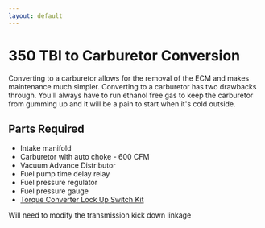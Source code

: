```yaml
---
layout: default
---
```


# 350 TBI to Carburetor Conversion

Converting to a carburetor allows for the removal of the ECM and makes maintenance much simpler. Converting to a carburetor has two drawbacks through. You'll always have to run ethanol free gas to keep the carburetor from gumming up and it will be a pain to start when it's cold outside.

## Parts Required

* Intake manifold
* Carburetor with auto choke - 600 CFM
* Vacuum Advance Distributor
* Fuel pump time delay relay
* Fuel pressure regulator
* Fuel pressure gauge
* [Torque Converter Lock Up Switch Kit](https://www.ebay.com/itm/263099168550)

Will need to modify the transmission kick down linkage

